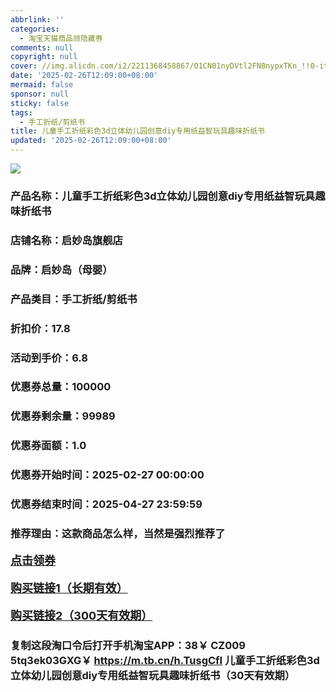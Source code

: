```yaml
---
abbrlink: ''
categories:
  - 淘宝天猫商品领隐藏券
comments: null
copyright: null
cover: //img.alicdn.com/i2/2211368458867/O1CN01nyDVtl2FN8nypxTKn_!!0-item_pic.jpg
date: '2025-02-26T12:09:00+08:00'
mermaid: false
sponsor: null
sticky: false
tags:
  - 手工折纸/剪纸书
title: 儿童手工折纸彩色3d立体幼儿园创意diy专用纸益智玩具趣味折纸书
updated: '2025-02-26T12:09:00+08:00'
--- 
```


![](//img.alicdn.com/i2/2211368458867/O1CN01nyDVtl2FN8nypxTKn_!!0-item_pic.jpg)

### 产品名称：儿童手工折纸彩色3d立体幼儿园创意diy专用纸益智玩具趣味折纸书
### 店铺名称：启妙岛旗舰店
### 品牌：启妙岛（母婴）
### 产品类目：手工折纸/剪纸书
### 折扣价：17.8
### 活动到手价：6.8
### 优惠券总量：100000
### 优惠券剩余量：99989
### 优惠券面额：1.0
### 优惠券开始时间：2025-02-27 00:00:00	
### 优惠券结束时间：2025-04-27 23:59:59	
### 推荐理由：这款商品怎么样，当然是强烈推荐了

<p style="font-size: 18px; font-weight: bold;">
  <a href="https://uland.taobao.com/coupon/edetail?e=Gc67jJL%2FxJGlhHvvyUNXZfh8CuWt5YH5OVuOuRD5gLJMmdsrkidbOWgpcJRl3wFwcV%2FlEyhmp8BFu%2BG2UqtyrRv6g16Fb8nvlf3qIIsYqqJrxSi5Cax6ARWCVmyXAUh1d%2FkrHgVVqTZ91VWOng%2FJBBRwsklg%2FRSrmW8MANQNN4dGK7FTSL1b60sM%2FsFFAykfcK8B31Om9tNSp1Bvw%2F4kBA1kOVcYbWnIICbqeaa%2FN1jzDa%2FO2lR8iopWfFw%2BXzV8%2ByGK%2FhuWVPmQvKtqYkA7ala%2B3zIhcMiFWHUjKLg%2B5rg7JUkSANpSIq0etfvJutKtyUxONJCwriltpzu%2Bfbn0bqJ7%2BkHL3AEW&traceId=2166d8db17407296732636749d133b&union_lens=lensId%3AOPT%401740729684%40213c6c35_0e64_1954b931060_d7f9%4001%40eyJmbG9vcklkIjo3MzM1NH0ie" target="_blank">点击领券</a>
</p>
<p style="font-size: 18px; font-weight: bold;">
  <a href="https://s.click.taobao.com/t?e=m%3D2%26s%3DVqBDBF0Vh3xw4vFB6t2Z2ueEDrYVVa64K7Vc7tFgwiHjf2vlNIV67kkfnVn6TwKd%2FKJpqXxEpU73ID%2FV1RqsF4wnCJeELi4I%2FIEn%2BS1IjHAB0ghlTd7WlZVm%2FOAUUFw71qrpxiwMoCNxc1AtbZGVS6m6XzRkaAAsBIDSXWZEoQ%2FNEPXytV9ALq8XLr9cF0l0AOJ7n9hIYuTkWTPHo%2BXyoi1VY7VJp352bRF3ALDx%2By8zhiIIuDJRhHc7uX4%2BI9jBH1aW1jaq4oKE%2BMWIfdCl10%2FuprW1TdmBLeMqtJBmsqAq04MiqlMT3%2FGG2dptczTdcSpj5qSCmbA%3D" target="_blank">购买链接1（长期有效）</a>
</p>
<p style="font-size: 18px; font-weight: bold;">
  <a href="https://s.click.taobao.com/KdruOYs" target="_blank">购买链接2（300天有效期）</a>
</p>

### 复制这段淘口令后打开手机淘宝APP：38￥ CZ009 5tq3ek03GXG￥ https://m.tb.cn/h.TusgCfI  儿童手工折纸彩色3d立体幼儿园创意diy专用纸益智玩具趣味折纸书（30天有效期）
